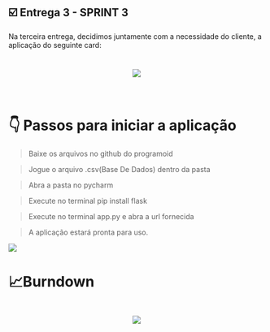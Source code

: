 ## :ballot_box_with_check: Entrega 3 - SPRINT 3

Na terceira entrega, decidimos juntamente com a necessidade do cliente, a aplicação do seguinte card:

<h1 align="center"> <img src = "https://github.com/PROGRAMOID/Analise-Eleitorado/blob/main/assets/SPRINT%203.png" /></h1>


<br>


<h1>&#128071; Passos para iniciar a aplicação</h1>

>Baixe os arquivos no github do programoid 

>Jogue o arquivo .csv(Base De Dados) dentro da pasta

>Abra a pasta no pycharm 

>Execute no terminal pip install flask

>Execute no terminal app.py e abra a url fornecida

>A aplicação estará pronta para uso.
 
 

<img src ="https://github.com/PROGRAMOID/Analise-Eleitorado/blob/main/assets/GIF%20SPRINT3.gif"/>


<h1>&#128200;Burndown</h1>

<h1 align="center"> <img src = "https://github.com/PROGRAMOID/Analise-Eleitorado/blob/main/assets/burndown4.PNG"/></h1>

<br>





